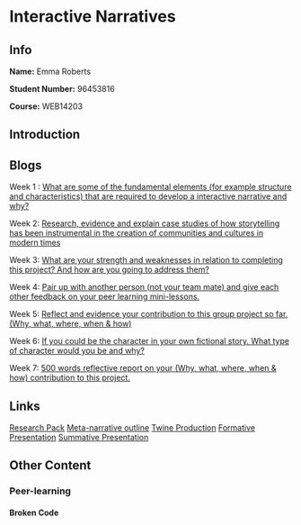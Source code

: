 # Interactive Narratives

## Info

**Name:** Emma Roberts

**Student Number:** 96453816

**Course:** WEB14203

## Introduction



## Blogs

Week 1 : [What are some of the fundamental elements (for example structure and characteristics) that are required to develop a interactive narrative and why?]() 

Week 2: [Research, evidence and explain case studies of how storytelling has been instrumental in the creation of communities and cultures in modern times]() 

Week 3: [What are your strength and weaknesses in relation to completing this project? And how are you going to address them?]() 

Week 4: [Pair up with another person (not your team mate) and give each other feedback on your peer learning mini-lessons.]() 

Week 5: [Reflect and evidence your contribution to this group project so far. (Why, what, where, when & how)]()

Week 6: [If you could be the character in your own fictional story. What type of character would you be and why?]() 

Week 7: [500 words reflective report on your (Why, what, where, when & how) contribution to this project.]() 


## Links

[Research Pack]()
[Meta-narrative outline]()
[Twine Production]()
[Formative Presentation]()
[Summative Presentation]()


## Other Content



### Peer-learning



#### Broken Code


